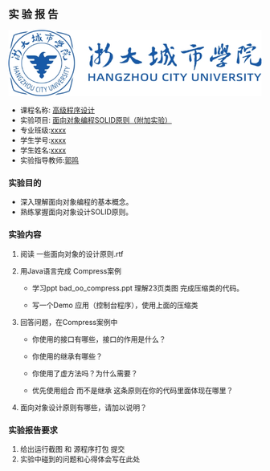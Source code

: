 
## **实 验 报 告**

![Logo](./assets/wps2.png)
- 课程名称:  <u>高级程序设计</u>
- 实验项目: <u>面向对象编程SOLID原则（附加实验）</u>
- 专业班级:<u>xxxx</u>
- 学生学号:<u>xxxx</u>
- 学生姓名:<u>xxxx</u>
- 实验指导教师:<u>郭鸣</u>

### 实验目的

- 深入理解面向对象编程的基本概念。
-  熟练掌握面向对象设计SOLID原则。

### 实验内容

1. 阅读 一些面向对象的设计原则.rtf 

1. 用Java语言完成  Compress案例

   - 学习ppt bad_oo_compress.ppt 理解23页类图 完成压缩类的代码。

   - 写一个Demo 应用（控制台程序），使用上面的压缩类
1. 回答问题，在Compress案例中
   - 你使用的接口有哪些，接口的作用是什么？
     
   - 你使用的继承有哪些？
     
   - 你使用了虚方法吗？为什么需要？
     
   - 优先使用组合 而不是继承 这条原则在你的代码里面体现在哪里？
1. 面向对象设计原则有哪些，请加以说明？





### 实验报告要求

1. 给出运行截图 和 源程序打包 提交
2. 实验中碰到的问题和心得体会写在此处